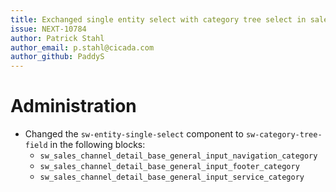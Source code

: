 ```yaml
---
title: Exchanged single entity select with category tree select in sales channel details
issue: NEXT-10784
author: Patrick Stahl
author_email: p.stahl@cicada.com 
author_github: PaddyS
---
```


# Administration
* Changed the `sw-entity-single-select` component to `sw-category-tree-field` in the following blocks:
  * `sw_sales_channel_detail_base_general_input_navigation_category`
  * `sw_sales_channel_detail_base_general_input_footer_category`
  * `sw_sales_channel_detail_base_general_input_service_category`
